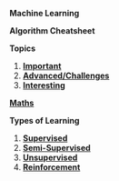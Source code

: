 **Machine Learning**

**Algorithm Cheatsheet**



**Topics**

1. [**Important**](https://github.com/JosemariaEzeani/Practice/blob/master/content/IMPORTANT_TOPICS.md)
2. [**Advanced/Challenges**](https://github.com/JosemariaEzeani/Practice/blob/master/content/ADVANCED_CHALLENGES.md) 
3. [**Interesting**](https://github.com/JosemariaEzeani/Practice/blob/master/content/INTERESTING_TOPICS.md) 



[**Maths**](https://github.com/JosemariaEzeani/Practice/blob/master/content/MATHS.md) 



**Types of Learning** 

1. [**Supervised**](https://github.com/JosemariaEzeani/Practice/blob/master/content/SUPERVISED.md) 
2. [**Semi-Supervised**](https://github.com/JosemariaEzeani/Practice/blob/master/content/SEMI_SUPERVISED.md) 
3. [**Unsupervised**](https://github.com/JosemariaEzeani/Practice/blob/master/content/UNSUPERVISED.md)
4. [**Reinforcement**](https://github.com/JosemariaEzeani/Practice/blob/master/content/REINFORCEMENT.md) 


<!--**Kernel Regression**--> 

<!--**Multiclass Classification**--> 

<!--**One-Class Classification**--> 

<!--**Multilabel Clasification**--> 

<!--**Sequence-to-Sequence learning**--> 

<!--**One-Shot Learning**--> 

<!--**Zero-Shot Learning**--> 


<!--**Topic Modelling**--> 

<!--**Gaussian Processes**--> 

<!--**Generalised Linear Models**--> 

<!--**Probabilisitc Graphical Models**--> 

<!--**Markov Chain Monte Carlo**-->

<!--**Generative Adversarial Networks**-->

<!--**Genetic Alorithms**--> 

<!--**Structured Prediction**--> 
<!--1. **Graphical models**--> 
<!--2. **Bayes net**-->
<!--3. **Conditional random field**-->
<!--4. **Hidden Markov**-->



<!-- https://en.wikipedia.org/wiki/Regression_analysis -->
